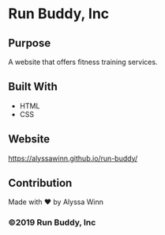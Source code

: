 # Run Buddy, Inc

## Purpose
A website that offers fitness training services.

## Built With
* HTML
* CSS

## Website
https://alyssawinn.github.io/run-buddy/

## Contribution
Made with ❤️ by Alyssa Winn

### ©️2019 Run Buddy, Inc
